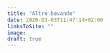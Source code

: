 ```yaml
---
title: "Altre bevande"
date: 2020-03-03T11:47:14+02:00
linksToSite: ""
image: 
draft: true
---
```


